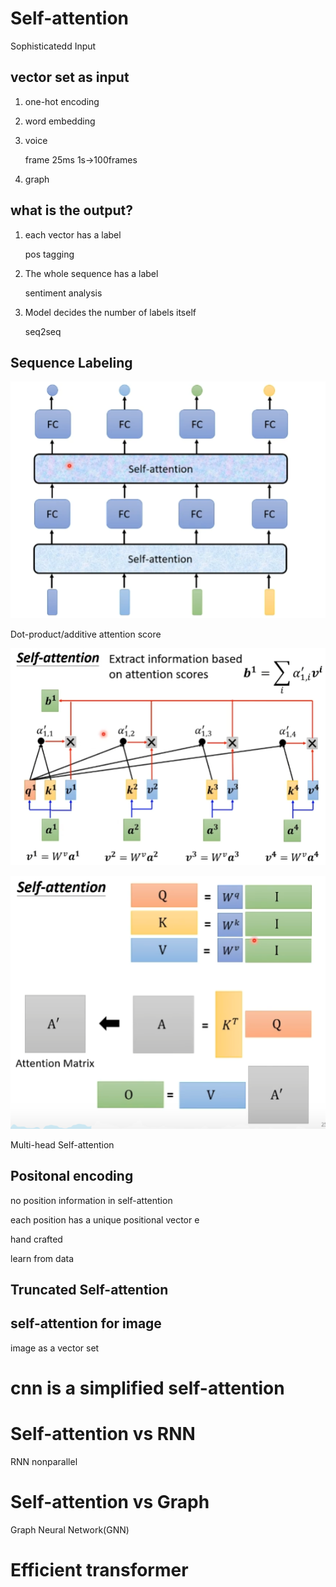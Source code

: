 # Self-attention
Sophisticatedd Input

## vector set as input
1. one-hot encoding
2. word embedding
3. voice
    
    frame 25ms 1s->100frames
4. graph

## what is the output?
1. each vector has a label
   
   pos tagging
2. The whole sequence has a label
   
   sentiment analysis
3. Model decides the number of labels itself

    seq2seq

## Sequence Labeling
![](img/fc_self.PNG)

Dot-product/additive
attention score

![](img/self1.PNG)

![](img/self2.PNG)

Multi-head Self-attention

## Positonal encoding
no position information in self-attention

each position has a unique positional vector e

hand crafted

learn from data
## Truncated Self-attention
## self-attention for image
image as a vector set
# cnn is a simplified self-attention

# Self-attention vs RNN

RNN nonparallel
# Self-attention vs Graph
Graph Neural Network(GNN)

# Efficient transformer